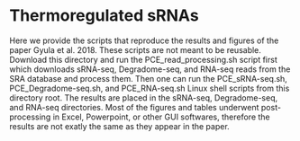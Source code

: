 # Thermoregulated sRNAs

Here we provide the scripts that reproduce the results and figures of the paper Gyula et al. 2018.
These scripts are not meant to be reusable. Download this directory and run the PCE_read_processing.sh script first which downloads sRNA-seq, Degradome-seq, and RNA-seq reads from the SRA database and process them. Then one can run the PCE_sRNA-seq.sh, PCE_Degradome-seq.sh, and PCE_RNA-seq.sh Linux shell scripts from this directory root. The results are placed in the sRNA-seq, Degradome-seq, and RNA-seq directories. Most of the figures and tables underwent post-processing in Excel, Powerpoint, or other GUI softwares, therefore the results are not exatly the same as they appear in the paper.
